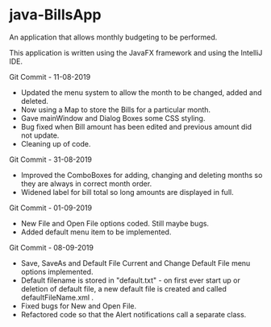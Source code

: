 # java-BillsApp
An application that allows monthly budgeting to be performed.

This application is written using the JavaFX framework and using the IntelliJ IDE.

Git Commit - 11-08-2019
- Updated the menu system to allow the month to be changed, added and deleted.
- Now using a Map to store the Bills for a particular month.
- Gave mainWindow and Dialog Boxes some CSS styling.
- Bug fixed when Bill amount has been edited and previous amount did not update.
- Cleaning up of code.

Git Commit - 31-08-2019
- Improved the ComboBoxes for adding, changing and deleting months so they are always in correct month order.
- Widened label for bill total so long amounts are displayed in full.

Git Commit - 01-09-2019
- New File and Open File options coded. Still maybe bugs.
- Added default menu item to be implemented.

Git Commit - 08-09-2019
- Save, SaveAs and Default File Current and Change Default File menu options implemented.
- Default filename is stored in "default.txt" - on first ever start up or deletion of default file, a new default file
  is created and called defaultFileName.xml .
- Fixed bugs for New and Open File.
- Refactored code so that the Alert notifications call a separate class.